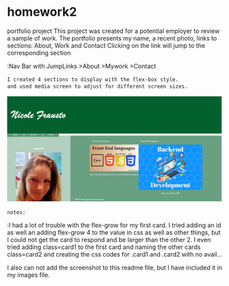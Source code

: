 # homework2
portfolio project
This project was created for a potential employer to review a sample of work.
The portfolio presents my name, a recent photo, links to sections: About, Work and Contact
Clicking on the link will jump to the corresponding section

:Nav Bar with JumpLinks
	>About
	>Mywork
	>Contact 

    I created 4 sections to display with the flex-box style. 
    and used media screen to adjust for different screen sizes.
![a screenshot of the page](assets\images\Screenshot.jpg)

    notes:
:I had a lot of trouble with the flex-grow for my first card. 
I tried adding an id as well an adding flex-grow 4 to the value in css as well as other things, but I could not get the card to respond and be larger than the other 2. 
I even tried adding class=card1 to the first card and naming the other cards class=card2 and creating the css codes for .card1 and .card2 with no avail...

I also can not add the screenshot to this readme file, but I have included it in my images file.